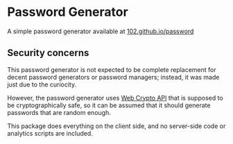 # Password Generator

A simple password generator available at [102.github.io/password][gh-pages]

## Security concerns

This password generator is not expected to be complete replacement for decent
password generators or password managers; instead, it was made just due to the
curiocity.

However, the password generator uses [Web Crypto API][crypto-api] that is
supposed to be cryptographically safe, so it can be assumed that it should
generate passwords that are random enough.

This package does everything on the client side, and no server-side code or
analytics scripts are included.

[gh-pages]: https://102.github.io/password/
[crypto-api]: https://developer.mozilla.org/en-US/docs/Web/API/Web_Crypto_API
